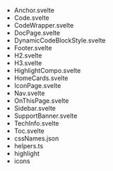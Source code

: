 - Anchor.svelte
- Code.svelte
- CodeWrapper.svelte
- DocPage.svelte
- DynamicCodeBlockStyle.svelte
- Footer.svelte
- H2.svelte
- H3.svelte
- HighlightCompo.svelte
- HomeCards.svelte
- IconPage.svelte
- Nav.svelte
- OnThisPage.svelte
- Sidebar.svelte
- SupportBanner.svelte
- TechInfo.svelte
- Toc.svelte
- cssNames.json
- helpers.ts
- highlight
- icons